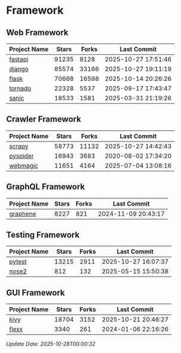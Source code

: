 # Framework

## Web Framework
| Project Name | Stars | Forks | Last Commit |
| ------------ | ----- | ----- | ----------- |
| [fastapi](https://github.com/fastapi/fastapi) | 91235 | 8128 | 2025-10-27 17:51:46 |
| [django](https://github.com/django/django) | 85574 | 33166 | 2025-10-27 19:11:19 |
| [flask](https://github.com/pallets/flask) | 70668 | 16598 | 2025-10-14 20:26:26 |
| [tornado](https://github.com/tornadoweb/tornado) | 22328 | 5537 | 2025-09-17 17:43:47 |
| [sanic](https://github.com/sanic-org/sanic) | 18533 | 1581 | 2025-03-31 21:19:26 |

## Crawler Framework
| Project Name | Stars | Forks | Last Commit |
| ------------ | ----- | ----- | ----------- |
| [scrapy](https://github.com/scrapy/scrapy) | 58773 | 11132 | 2025-10-27 14:42:43 |
| [pyspider](https://github.com/binux/pyspider) | 16943 | 3683 | 2020-08-02 17:34:20 |
| [webmagic](https://github.com/code4craft/webmagic) | 11651 | 4164 | 2025-07-04 13:08:16 |

## GraphQL Framework
| Project Name | Stars | Forks | Last Commit |
| ------------ | ----- | ----- | ----------- |
| [graphene](https://github.com/graphql-python/graphene) | 8227 | 821 | 2024-11-09 20:43:17 |

## Testing Framework
| Project Name | Stars | Forks | Last Commit |
| ------------ | ----- | ----- | ----------- |
| [pytest](https://github.com/pytest-dev/pytest) | 13215 | 2911 | 2025-10-27 16:07:37 |
| [nose2](https://github.com/nose-devs/nose2) | 812 | 132 | 2025-05-15 15:50:38 |

## GUI Framework
| Project Name | Stars | Forks | Last Commit |
| ------------ | ----- | ----- | ----------- |
| [kivy](https://github.com/kivy/kivy) | 18704 | 3152 | 2025-10-21 20:46:27 |
| [flexx](https://github.com/flexxui/flexx) | 3340 | 261 | 2024-01-06 22:16:26 |

*Update Date: 2025-10-28T00:00:32*